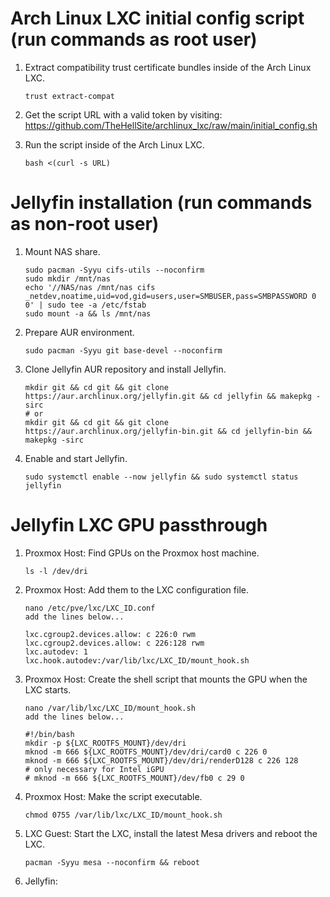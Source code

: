 # Arch Linux LXC initial config script (run commands as root user)

1. Extract compatibility trust certificate bundles inside of the Arch Linux LXC.

       trust extract-compat

2. Get the script URL with a valid token by visiting: https://github.com/TheHellSite/archlinux_lxc/raw/main/initial_config.sh

3. Run the script inside of the Arch Linux LXC.

       bash <(curl -s URL)



# Jellyfin installation (run commands as non-root user)

1. Mount NAS share.

       sudo pacman -Syyu cifs-utils --noconfirm
       sudo mkdir /mnt/nas
       echo '//NAS/nas /mnt/nas cifs _netdev,noatime,uid=vod,gid=users,user=SMBUSER,pass=SMBPASSWORD 0 0' | sudo tee -a /etc/fstab
       sudo mount -a && ls /mnt/nas

2. Prepare AUR environment.

       sudo pacman -Syyu git base-devel --noconfirm

3. Clone Jellyfin AUR repository and install Jellyfin.

       mkdir git && cd git && git clone https://aur.archlinux.org/jellyfin.git && cd jellyfin && makepkg -sirc
       # or
       mkdir git && cd git && git clone https://aur.archlinux.org/jellyfin-bin.git && cd jellyfin-bin && makepkg -sirc

4. Enable and start Jellyfin.

       sudo systemctl enable --now jellyfin && sudo systemctl status jellyfin



# Jellyfin LXC GPU passthrough

1. Proxmox Host: Find GPUs on the Proxmox host machine.

       ls -l /dev/dri

2. Proxmox Host: Add them to the LXC configuration file.

       nano /etc/pve/lxc/LXC_ID.conf
       add the lines below...
       
       lxc.cgroup2.devices.allow: c 226:0 rwm
       lxc.cgroup2.devices.allow: c 226:128 rwm
       lxc.autodev: 1
       lxc.hook.autodev:/var/lib/lxc/LXC_ID/mount_hook.sh

3. Proxmox Host: Create the shell script that mounts the GPU when the LXC starts.

       nano /var/lib/lxc/LXC_ID/mount_hook.sh
       add the lines below...
       
       #!/bin/bash
       mkdir -p ${LXC_ROOTFS_MOUNT}/dev/dri
       mknod -m 666 ${LXC_ROOTFS_MOUNT}/dev/dri/card0 c 226 0
       mknod -m 666 ${LXC_ROOTFS_MOUNT}/dev/dri/renderD128 c 226 128
       # only necessary for Intel iGPU
       # mknod -m 666 ${LXC_ROOTFS_MOUNT}/dev/fb0 c 29 0

4. Proxmox Host: Make the script executable.

       chmod 0755 /var/lib/lxc/LXC_ID/mount_hook.sh

5. LXC Guest: Start the LXC, install the latest Mesa drivers and reboot the LXC.

       pacman -Syyu mesa --noconfirm && reboot

6. Jellyfin: 
